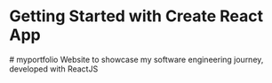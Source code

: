 # Getting Started with Create React App

#   m y p o r t f o l i o   W e b s i t e   t o   s h o w c a s e   m y   s o f t w a r e   e n g i n e e r i n g   j o u r n e y ,   d e v e l o p e d   w i t h   R e a c t J S 
 
 
